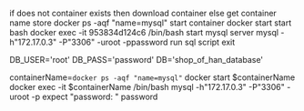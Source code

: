 if does not container exists 
then download container
else
    get container name store
        docker ps -aqf "name=mysql"
    start container
        docker start <container name>
    start bash
        docker exec -it 953834d124c6 /bin/bash
    start mysql server
        mysql -h"172.17.0.3" -P"3306" -uroot -ppassword
    run sql script
    exit
    
DB_USER='root'
DB_PASS='password'
DB='shop_of_han_database'
    
containerName=`docker ps -aqf "name=mysql"`
docker start $containerName
docker exec -it $containerName /bin/bash
mysql -h"172.17.0.3" -P"3306" -uroot -p
expect "password: "
password